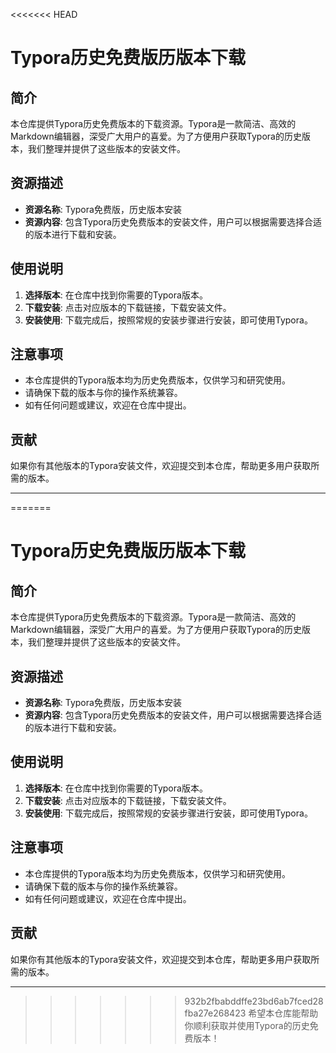 <<<<<<< HEAD
# Typora历史免费版历版本下载

## 简介

本仓库提供Typora历史免费版本的下载资源。Typora是一款简洁、高效的Markdown编辑器，深受广大用户的喜爱。为了方便用户获取Typora的历史版本，我们整理并提供了这些版本的安装文件。

## 资源描述

- **资源名称**: Typora免费版，历史版本安装
- **资源内容**: 包含Typora历史免费版本的安装文件，用户可以根据需要选择合适的版本进行下载和安装。

## 使用说明

1. **选择版本**: 在仓库中找到你需要的Typora版本。
2. **下载安装**: 点击对应版本的下载链接，下载安装文件。
3. **安装使用**: 下载完成后，按照常规的安装步骤进行安装，即可使用Typora。

## 注意事项

- 本仓库提供的Typora版本均为历史免费版本，仅供学习和研究使用。
- 请确保下载的版本与你的操作系统兼容。
- 如有任何问题或建议，欢迎在仓库中提出。

## 贡献

如果你有其他版本的Typora安装文件，欢迎提交到本仓库，帮助更多用户获取所需的版本。

---

=======
# Typora历史免费版历版本下载

## 简介

本仓库提供Typora历史免费版本的下载资源。Typora是一款简洁、高效的Markdown编辑器，深受广大用户的喜爱。为了方便用户获取Typora的历史版本，我们整理并提供了这些版本的安装文件。

## 资源描述

- **资源名称**: Typora免费版，历史版本安装
- **资源内容**: 包含Typora历史免费版本的安装文件，用户可以根据需要选择合适的版本进行下载和安装。

## 使用说明

1. **选择版本**: 在仓库中找到你需要的Typora版本。
2. **下载安装**: 点击对应版本的下载链接，下载安装文件。
3. **安装使用**: 下载完成后，按照常规的安装步骤进行安装，即可使用Typora。

## 注意事项

- 本仓库提供的Typora版本均为历史免费版本，仅供学习和研究使用。
- 请确保下载的版本与你的操作系统兼容。
- 如有任何问题或建议，欢迎在仓库中提出。

## 贡献

如果你有其他版本的Typora安装文件，欢迎提交到本仓库，帮助更多用户获取所需的版本。

---

>>>>>>> 932b2fbabddffe23bd6ab7fced28fba27e268423
希望本仓库能帮助你顺利获取并使用Typora的历史免费版本！